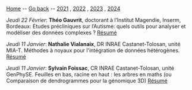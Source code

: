 [Home](../index.md) -- [Go back](index.md) -- [2021](2020.md) , [2022](2021.md) , [2023](2022.md) , [2024](2023.md)

_Jeudi 22 Février_: **Théo Gauvrit**, doctorant à l’Institut Magendie, Inserm, Bordeaux:  Etudes précliniques sur l’Autisme: quels outils pour analyser et modéliser des données complexes ? [Résumé](resumes.md#Gauvrit2024)

_Jeudi 11 Janvier_: **Nathalie Vialanaix**, DR INRAE Castanet-Tolosan, unité MIA-T. Méthodes à noyaux pour l'intégration de données hétérogènes. [Résumé](resumes.md#Vialanaix2024)

_Jeudi 11 Janvier_: **Sylvain Foissac**, CR INRAE Castanet-Tolosan, unité GenPhySE. Feuilles en bas, racine en haut : les arbres en maths  (ou Comparaison de dendrogrammes pour la génomique 3D) [Résumé](resumes.md#Foissac2024)
